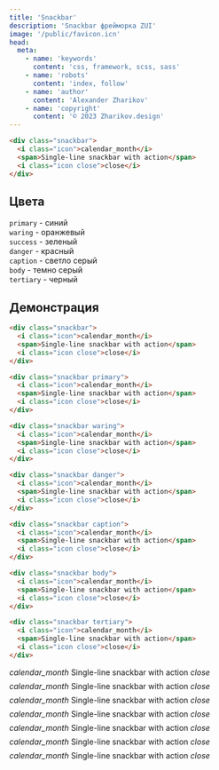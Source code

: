 ```yaml
---
title: 'Snackbar'
description: 'Snackbar фрейморка ZUI'
image: '/public/favicon.icn'
head:
  meta:
    - name: 'keywords'
      content: 'css, framework, scss, sass'
    - name: 'robots'
      content: 'index, follow'
    - name: 'author'
      content: 'Alexander Zharikov'
    - name: 'copyright'
      content: '© 2023 Zharikov.design'
---
```


```html
<div class="snackbar">
  <i class="icon">calendar_month</i>
  <span>Single-line snackbar with action</span>
  <i class="icon close">close</i>
</div>
```

## Цвета
`primary` - синий  
`waring` - оранжевый  
`success` - зеленый  
`danger` - красный  
`caption` - светло серый  
`body` - темно серый  
`tertiary` - черный  


## Демонстрация
```html
<div class="snackbar">
  <i class="icon">calendar_month</i>
  <span>Single-line snackbar with action</span>
  <i class="icon close">close</i>
</div>

<div class="snackbar primary">
  <i class="icon">calendar_month</i>
  <span>Single-line snackbar with action</span>
  <i class="icon close">close</i>
</div>

<div class="snackbar waring">
  <i class="icon">calendar_month</i>
  <span>Single-line snackbar with action</span>
  <i class="icon close">close</i>
</div>

<div class="snackbar danger">
  <i class="icon">calendar_month</i>
  <span>Single-line snackbar with action</span>
  <i class="icon close">close</i>
</div>

<div class="snackbar caption">
  <i class="icon">calendar_month</i>
  <span>Single-line snackbar with action</span>
  <i class="icon close">close</i>
</div>

<div class="snackbar body">
  <i class="icon">calendar_month</i>
  <span>Single-line snackbar with action</span>
  <i class="icon close">close</i>
</div>

<div class="snackbar tertiary">
  <i class="icon">calendar_month</i>
  <span>Single-line snackbar with action</span>
  <i class="icon close">close</i>
</div>
```

<div class="snackbar">
  <i class="icon">calendar_month</i>
  <span>Single-line snackbar with action</span>
  <i class="icon close">close</i>
</div>
<div style="height: 8px"></div>
<div class="snackbar primary">
  <i class="icon">calendar_month</i>
  <span>Single-line snackbar with action</span>
  <i class="icon close">close</i>
</div>
<div style="height: 8px"></div>
<div class="snackbar waring">
  <i class="icon">calendar_month</i>
  <span>Single-line snackbar with action</span>
  <i class="icon close">close</i>
</div>
<div style="height: 8px"></div>
<div class="snackbar danger">
  <i class="icon">calendar_month</i>
  <span>Single-line snackbar with action</span>
  <i class="icon close">close</i>
</div>
<div style="height: 8px"></div>
<div class="snackbar caption">
  <i class="icon">calendar_month</i>
  <span>Single-line snackbar with action</span>
  <i class="icon close">close</i>
</div>
<div style="height: 8px"></div>
<div class="snackbar body">
  <i class="icon">calendar_month</i>
  <span>Single-line snackbar with action</span>
  <i class="icon close">close</i>
</div>
<div style="height: 8px"></div>
<div class="snackbar tertiary">
  <i class="icon">calendar_month</i>
  <span>Single-line snackbar with action</span>
  <i class="icon close">close</i>
</div>